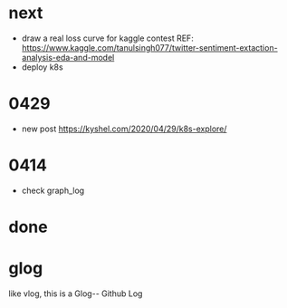 # next
- draw a real loss curve for kaggle contest REF: https://www.kaggle.com/tanulsingh077/twitter-sentiment-extaction-analysis-eda-and-model
- deploy k8s


# 0429
- new post https://kyshel.com/2020/04/29/k8s-explore/


# 0414
- check graph_log

# done


# glog
like vlog, this is a Glog-- Github Log
